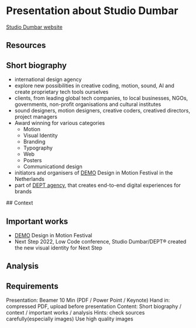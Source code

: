 # Presentation about Studio Dumbar

[Studio Dumbar website](https://studiodumbar.com/)

## Resources

## Short biography

- international design agency
- explore new possibilities in creative coding, motion, sound, AI and create proprietary tech tools ourselves
- clients, from leading global tech companies, to local businesses, NGOs, governments, non-profit organisations and cultural institutes
- sound designers, motion designers, creative coders, creatived directors, project managers
- Award winning for various categories
  - Motion
  - Visual Identity
  - Branding
  - Typography
  - Web
  - Posters
  - Communicationd design
- initiators and organisers of [DEMO](https://demofestival.com/) Design in Motion Festival in the Netherlands
- part of [DEPT agency](https://www.deptagency.com/), that creates end-to-end digital experiences for brands


## Context

## Important works

- [DEMO](https://demofestival.com/) Design in Motion Festival
- Next Step 2022, Low Code conference, Studio Dumbar/DEPT® created the new visual identity for Next Step

## Analysis

## Requirements

Presentation: Beamer 10 Min (PDF / Power Point / Keynote)
Hand in: compressed PDF, upload before presentation
Content: Short biography / context / important works / analysis
Hints: check sources carefully(especially images)
Use high quality images